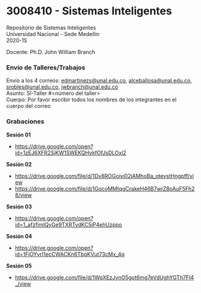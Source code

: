 # 3008410 - Sistemas Inteligentes

Repositorio de Sistemas Inteligentes  
Universidad Nacional - Sede Medellin  
2020-1S

Docente: Ph.D. John William Branch  

### Envío de Talleres/Trabajos  
Envío a los 4 correos: edmartinezs@unal.edu.co, alceballosa@unal.edu.co, srobles@unal.edu.co, jwbranch@unal.edu.co  
Asunto: SI-Taller #<número del taller>  
Cuerpo: Por favor escribir todos los nombres de los integrantes en el cuerpo del correo  

### Grabaciones  
**Sesión 01**
* https://drive.google.com/open?id=1zEJ6XFR2SjKW1SWEKQHvkfOfJsDLOxl2  

**Sesión 02**
* https://drive.google.com/file/d/1Dv8ROGoivi02jAMhoBa_oteystHngpff/view  
* https://drive.google.com/file/d/1GocoMMtqgCrakeH46B7wrZ8oAuF5Fh28/view  

**Sesión 03**
* https://drive.google.com/open?id=1_afzfimIQyGe9TXRTvdKC5iP4ehUzppo  

**Sesión 04**  
* https://drive.google.com/open?id=1FjOYvrI1ecCWACKn6TbpKVut73cMx_4q  

**Sesión 05**  
* https://drive.google.com/file/d/1WqXEzJynO5got6mg7eVdUghYGTh7FI4_/view  